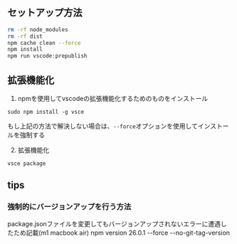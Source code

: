 ## セットアップ方法

```sh
rm -rf node_modules
rm -rf dist
npm cache clean --force
npm install
npm run vscode:prepublish
```


## 拡張機能化
1. npmを使用してvscodeの拡張機能化するためのものをインストール
```
sudo npm install -g vsce
```
もし上記の方法で解決しない場合は、`--force`オプションを使用してインストールを強制する

2. 拡張機能化
```
vsce package
```


## tips

### 強制的にバージョンアップを行う方法

package.jsonファイルを変更してもバージョンアップされないエラーに遭遇したため記載(m1 macbook air)
npm version 26.0.1 --force --no-git-tag-version
